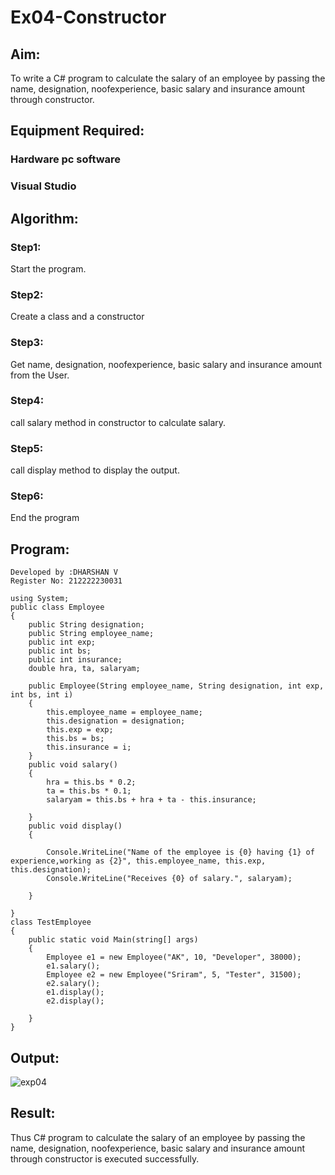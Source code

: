 # Ex04-Constructor
 ## Aim:
 To write a C# program to calculate the salary of an employee by passing the name, designation, noofexperience, basic salary and insurance amount through constructor.
 ## Equipment Required:
 ### Hardware pc software
 ### Visual Studio

 ## Algorithm:
### Step1:
Start the program.

### Step2:
Create a class and a constructor

### Step3:
Get name, designation, noofexperience, basic salary and insurance amount from the User.

### Step4:
call salary method in constructor to calculate salary.

### Step5:
call display method to display the output.

### Step6:
End the program
 
 
 ## Program:
```
Developed by :DHARSHAN V
Register No: 212222230031
```
```
using System;
public class Employee
{
    public String designation;
    public String employee_name;
    public int exp;
    public int bs;
    public int insurance;
    double hra, ta, salaryam;

    public Employee(String employee_name, String designation, int exp, int bs, int i)
    {
        this.employee_name = employee_name;
        this.designation = designation;
        this.exp = exp;
        this.bs = bs;
        this.insurance = i;
    }
    public void salary()
    {
        hra = this.bs * 0.2;
        ta = this.bs * 0.1;
        salaryam = this.bs + hra + ta - this.insurance;

    }
    public void display()
    {

        Console.WriteLine("Name of the employee is {0} having {1} of experience,working as {2}", this.employee_name, this.exp, this.designation);
        Console.WriteLine("Receives {0} of salary.", salaryam);

    }

}
class TestEmployee
{
    public static void Main(string[] args)
    {
        Employee e1 = new Employee("AK", 10, "Developer", 38000);
        e1.salary();
        Employee e2 = new Employee("Sriram", 5, "Tester", 31500);
        e2.salary();
        e1.display();
        e2.display();

    }
}
```
## Output:
 ![exp04](https://github.com/arunkumarsukdevchavan/Ex04-Constructor/assets/118343978/955f4964-8822-4cd3-8872-fbc29f7ae7b7)


 ## Result:
 Thus C# program to calculate the salary of an employee by passing the name, designation, noofexperience, basic salary and insurance amount through constructor is executed successfully.
